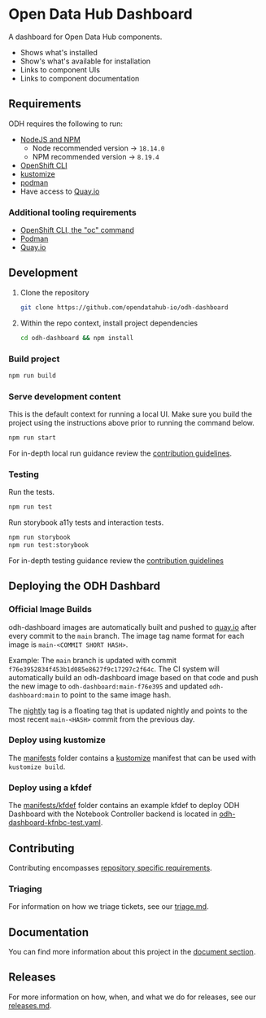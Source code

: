 # Open Data Hub Dashboard

A dashboard for Open Data Hub components.

- Shows what's installed
- Show's what's available for installation
- Links to component UIs
- Links to component documentation

## Requirements

ODH requires the following to run:

- [NodeJS and NPM](https://nodejs.org/)
  - Node recommended version -> `18.14.0`
  - NPM recommended version -> `8.19.4`
- [OpenShift CLI](https://docs.openshift.com/container-platform/4.12/cli_reference/openshift_cli/getting-started-cli.html)
- [kustomize](https://github.com/kubernetes-sigs/kustomize)
- [podman](https://github.com/containers/podman)
- Have access to [Quay.io](https://quay.io/)

### Additional tooling requirements

- [OpenShift CLI, the "oc" command](https://docs.openshift.com/container-platform/4.12/cli_reference/openshift_cli/getting-started-cli.html)
- [Podman](https://github.com/containers/podman)
- [Quay.io](https://quay.io/)

## Development

   1. Clone the repository

      ``` bash
      git clone https://github.com/opendatahub-io/odh-dashboard
      ```

   2. Within the repo context, install project dependencies

      ```bash
      cd odh-dashboard && npm install
      ```

### Build project

  ```bash
  npm run build
  ```

### Serve development content

This is the default context for running a local UI.  Make sure you build the project using the instructions above prior to running the command below.

  ```bash
  npm run start
  ```

For in-depth local run guidance review the [contribution guidelines](./CONTRIBUTING.md#Serving%20Content).

### Testing

Run the tests.

  ```bash
  npm run test
  ```

Run storybook a11y tests and interaction tests.

  ```bash
  npm run storybook
  npm run test:storybook
  ```

For in-depth testing guidance review the [contribution guidelines](./CONTRIBUTING.md#Testing)

## Deploying the ODH Dashbard

### Official Image Builds

odh-dashboard images are automatically built and pushed to [quay.io](https://quay.io/repository/opendatahub/odh-dashboard) after every commit to the `main` branch. The image tag name format for each image is `main-<COMMIT SHORT HASH>`.

Example: The `main` branch is updated with commit `f76e3952834f453b1d085e8627f9c17297c2f64c`.  The CI system will automatically build an odh-dashboard image based on that code and push the new image to `odh-dashboard:main-f76e395` and updated `odh-dashboard:main` to point to the same image hash.

The [nightly](https://quay.io/opendatahub/odh-dashboard:nightly) tag is a floating tag that is updated nightly and points to the most recent `main-<HASH>` commit from the previous day.

### Deploy using kustomize

The [manifests](./manifests) folder contains a [kustomize](https://kustomize.io) manifest that can be used with `kustomize build`.

### Deploy using a kfdef

The [manifests/kfdef](./manifests/kfdef) folder contains an example kfdef to deploy ODH Dashboard with the Notebook Controller backend is located in [odh-dashboard-kfnbc-test.yaml](manifests/kfdef/odh-dashboard-kfnbc-test.yaml).

## Contributing

Contributing encompasses [repository specific requirements](./CONTRIBUTING.md).

### Triaging

For information on how we triage tickets, see our [triage.md](./docs/triaging.md).

## Documentation

You can find more information about this project in the [document section](./docs/README.md).

## Releases

For more information on how, when, and what we do for releases, see our [releases.md](./docs/releases.md).
